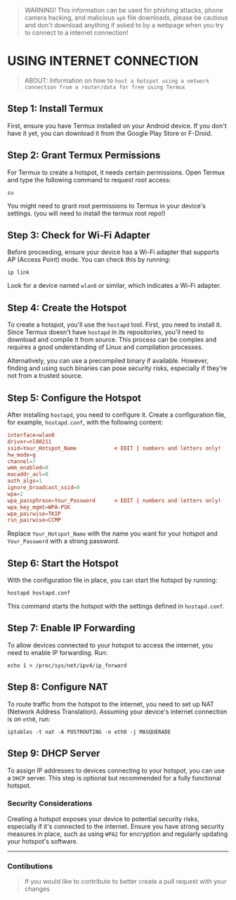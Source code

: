 > WARNING! This information can be used for phishing attacks, phone camera hacking, and malicious `apk` file downloads, please be cautious and don't download anything if asked to by a webpage when you try to connect to a internet connection!

# USING INTERNET CONNECTION
> ABOUT: Information on how to `host a hotspot using a network connection from a router/data for free using Termux`

## Step 1: Install Termux
First, ensure you have Termux installed on your Android device. If you don't have it yet, you can download it from the Google Play Store or F-Droid.

## Step 2: Grant Termux Permissions
For Termux to create a hotspot, it needs certain permissions. Open Termux and type the following command to request root access:
```
su
``` 
You might need to grant root permissions to Termux in your device's settings. (you will need to install the termux root repo!)

## Step 3: Check for Wi-Fi Adapter
Before proceeding, ensure your device has a Wi-Fi adapter that supports AP (Access Point) mode. You can check this by running:
```
ip link
``` 
Look for a device named `wlan0` or similar, which indicates a Wi-Fi adapter.

## Step 4: Create the Hotspot
To create a hotspot, you'll use the `hostapd` tool. First, you need to install it. Since Termux doesn't have `hostapd` in its repositories, you'll need to download and compile it from source. This process can be complex and requires a good understanding of Linux and compilation processes.

Alternatively, you can use a precompiled binary if available. However, finding and using such binaries can pose security risks, especially if they're not from a trusted source.

## Step 5: Configure the Hotspot
After installing `hostapd`, you need to configure it. Create a configuration file, for example, `hostapd.conf`, with the following content:

```conf
interface=wlan0
driver=nl80211
ssid=Your_Hotspot_Name            < EDIT | numbers and letters only!
hw_mode=g
channel=7
wmm_enabled=0
macaddr_acl=0
auth_algs=1
ignore_broadcast_ssid=0
wpa=2
wpa_passphrase=Your_Password      < EDIT | numbers and letters only!
wpa_key_mgmt=WPA-PSK
wpa_pairwise=TKIP
rsn_pairwise=CCMP
```

Replace `Your_Hotspot_Name` with the name you want for your hotspot and `Your_Password` with a strong password.

## Step 6: Start the Hotspot
With the configuration file in place, you can start the hotspot by running:
```
hostapd hostapd.conf
```
This command starts the hotspot with the settings defined in `hostapd.conf`.


## Step 7: Enable IP Forwarding
To allow devices connected to your hotspot to access the internet, you need to enable IP forwarding. Run:
```
echo 1 > /proc/sys/net/ipv4/ip_forward
```

## Step 8: Configure NAT
To route traffic from the hotspot to the internet, you need to set up NAT (Network Address Translation). Assuming your device's internet connection is on `eth0`, run:
```
iptables -t nat -A POSTROUTING -o eth0 -j MASQUERADE
```

## Step 9: DHCP Server
To assign IP addresses to devices connecting to your hotspot, you can use a `DHCP` server. This step is optional but recommended for a fully functional hotspot.

### Security Considerations
Creating a hotspot exposes your device to potential security risks, especially if it's connected to the internet. Ensure you have strong security measures in place, such as using `WPA2` for encryption and regularly updating your hotspot's software.

---

### Contibutions
> If you would like to contribute to better create a pull request with your changes



